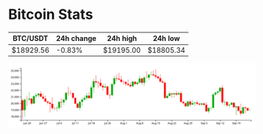 # Bitcoin Stats

BTC/USDT|24h change|24h high|24h low|
|---|---|---|---|
|$18929.56|-0.83%|$19195.00|$18805.34|

<img src="./chart.svg">
